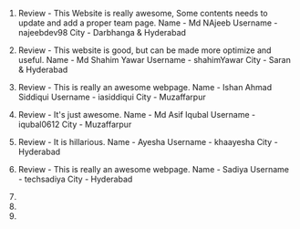 1.  Review - This Website is really awesome, Some contents needs to update and add a proper team page.
    Name - Md NAjeeb
    Username - najeebdev98
    City - Darbhanga & Hyderabad
     
2.  Review - This website is good, but can be made more optimize and useful.
    Name - Md Shahim Yawar
    Username - shahimYawar
    City - Saran & Hyderabad  


3.  Review - This is really an awesome webpage.
    Name - Ishan Ahmad Siddiqui
    Username - iasiddiqui
    City - Muzaffarpur 

4.  Review - It's just awesome.
    Name - Md Asif Iqubal
    Username - iqubal0612
    City - Muzaffarpur

5.  Review - It is hillarious.
    Name - Ayesha
    Username - khaayesha
    City - Hyderabad

6.  Review - This is really an awesome webpage.
    Name - Sadiya
    Username - techsadiya
    City - Hyderabad
    
   
7.  
8.  
9.  
